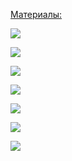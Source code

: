 <u>Материалы:</u>

![](Pasted%20image%2020250703102218.png)

![](Pasted%20image%2020250703102244.png)

![](Pasted%20image%2020250704093246.png)

![](Pasted%20image%2020250704142450.png)

![](Pasted%20image%2020250704142527.png)

![](Pasted%20image%2020250704142557.png)

![](Pasted%20image%2020250704142621.png)


















